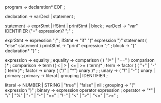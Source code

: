 program -> declaration* EOF ;

declaration -> varDecl | statement ;

statement -> exprStmt | ifStmt | printStmt | block ;
varDecl -> "var" IDENTIFIER ("=" expression)? ";" ;

exprStmt -> expression ";" ;
ifStmt -> "if" "(" expression ")" statement ( "else" statement )
printStmt -> "print" expression ";" ;
block -> "{" declaration* "}" ;

expression -> equality ;
equality -> comparison ( ( "!=" | "==" ) comparison )\* ;
comparison -> term (( < | > | <= | >= ) term)\* ;
term -> factor ( ( "+" | "-" ) term )\* ;
factor -> unary ( ("/" | "\*") unary )\* ; ;
unary -> ( "!" | "-" ) unary | primary ;
primary -> literal | grouping | IDENTIFIER ;

literal -> NUMBER | STRING | "true" | "false" | nil ;
grouping -> "(" expression ")" ;
binary -> expression operator expression ;
operator -> "\*" | "/" | "%" | "+" | "-" | "==" | "!=" | "<" | ">" | "<=" | ">=" ;
